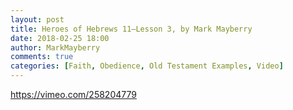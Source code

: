 ```yaml
---
layout: post
title: Heroes of Hebrews 11—Lesson 3, by Mark Mayberry
date: 2018-02-25 18:00
author: MarkMayberry
comments: true
categories: [Faith, Obedience, Old Testament Examples, Video]
---
```

https://vimeo.com/258204779

